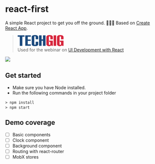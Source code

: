 # react-first 
A simple React project to get you off the ground. 🚀🚀🚀
Based on [Create React App](https://github.com/facebook/create-react-app).


> ![techgig](tech-gig-sml.svg) \
Used for the webinar on [UI Development with React](https://www.techgig.com/webinar/UI-Development-with-React-1248)

![](giphy.gif)

## Get started

- Make sure you have Node installed.
- Run the following commands in your project folder

```text
> npm install
> npm start
```

## Demo coverage

- [ ] Basic components
- [ ] Clock component
- [ ] Background component
- [ ] Routing with react-router
- [ ] MobX stores
